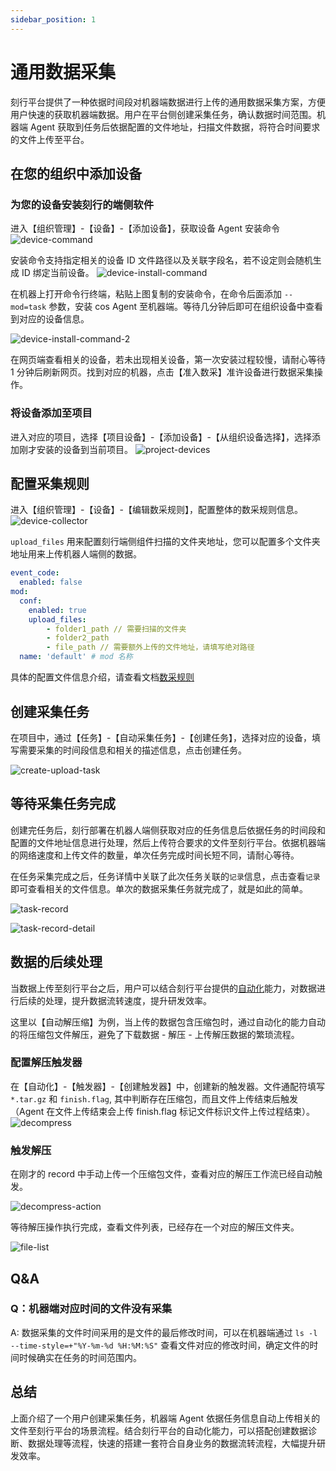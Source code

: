 ```yaml
---
sidebar_position: 1
---
```


# 通用数据采集

刻行平台提供了一种依据时间段对机器端数据进行上传的通用数据采集方案，方便用户快速的获取机器端数据。用户在平台侧创建采集任务，确认数据时间范围。机器端 Agent 获取到任务后依据配置的文件地址，扫描文件数据，将符合时间要求的文件上传至平台。

## 在您的组织中添加设备
### 为您的设备安装刻行的端侧软件
进入【组织管理】-【设备】-【添加设备】，获取设备 Agent 安装命令
![device-command](./img/common-task-2.png)

安装命令支持指定相关的设备 ID 文件路径以及关联字段名，若不设定则会随机生成 ID 绑定当前设备。
![device-install-command](./img//device-install-command.png)

在机器上打开命令行终端，粘贴上图复制的安装命令，在命令后面添加 `--mod=task` 参数，安装 cos Agent 至机器端。等待几分钟后即可在组织设备中查看到对应的设备信息。

![device-install-command-2](./img/device-install-command-2.png)

在网页端查看相关的设备，若未出现相关设备，第一次安装过程较慢，请耐心等待 1 分钟后刷新网页。找到对应的机器，点击【准入数采】准许设备进行数据采集操作。

### 将设备添加至项目

进入对应的项目，选择【项目设备】-【添加设备】-【从组织设备选择】，选择添加刚才安装的设备到当前项目。
![project-devices](./img/project-devices.png)

## 配置采集规则

进入【组织管理】-【设备】-【编辑数采规则】，配置整体的数采规则信息。
![device-collector](./img/common-task-1.png)

`upload_files` 用来配置刻行端侧组件扫描的文件夹地址，您可以配置多个文件夹地址用来上传机器人端侧的数据。
```yaml
event_code:
  enabled: false
mod:
  conf:
    enabled: true
    upload_files:
        - folder1_path // 需要扫描的文件夹
        - folder2_path
        - file_path // 需要额外上传的文件地址，请填写绝对路径
  name: 'default' # mod 名称
```

具体的配置文件信息介绍，请查看文档[数采规则](../4-recipes/3-device/4-device-collector.md)



## 创建采集任务

在项目中，通过【任务】-【自动采集任务】-【创建任务】，选择对应的设备，填写需要采集的时间段信息和相关的描述信息，点击创建任务。

![create-upload-task](./img/upload-task.png)

## 等待采集任务完成

创建完任务后，刻行部署在机器人端侧获取对应的任务信息后依据任务的时间段和配置的文件地址信息进行处理，然后上传符合要求的文件至刻行平台。依据机器端的网络速度和上传文件的数量，单次任务完成时间长短不同，请耐心等待。

在任务采集完成之后，任务详情中关联了此次任务关联的`记录`信息，点击查看`记录`即可查看相关的文件信息。单次的数据采集任务就完成了，就是如此的简单。

![task-record](./img/task-record.png)

![task-record-detail](./img/task-record-detail.png)


## 数据的后续处理

当数据上传至刻行平台之后，用户可以结合刻行平台提供的[自动化](../4-recipes/12-action/1-quickstart.md)能力，对数据进行后续的处理，提升数据流转速度，提升研发效率。

这里以【自动解压缩】为例，当上传的数据包含压缩包时，通过自动化的能力自动的将压缩包文件解压，避免了下载数据 - 解压 - 上传解压数据的繁琐流程。

### 配置解压触发器

在【自动化】-【触发器】-【创建触发器】中，创建新的触发器。文件通配符填写 `*.tar.gz` 和 `finish.flag`, 其中判断存在压缩包，而且文件上传结束后触发（Agent 在文件上传结束会上传 finish.flag 标记文件标识文件上传过程结束）。
![decompress](./img/decompress-files.png)

### 触发解压

在刚才的 record 中手动上传一个压缩包文件，查看对应的解压工作流已经自动触发。

![decompress-action](./img/decompress-action.png)

等待解压操作执行完成，查看文件列表，已经存在一个对应的解压文件夹。

![file-list](./img/files-list.png)

## Q&A

### Q：机器端对应时间的文件没有采集

A: 数据采集的文件时间采用的是文件的最后修改时间，可以在机器端通过 `ls -l --time-style=+"%Y-%m-%d %H:%M:%S"` 查看文件对应的修改时间，确定文件的时间时候确实在任务的时间范围内。


## 总结

上面介绍了一个用户创建采集任务，机器端 Agent 依据任务信息自动上传相关的文件至刻行平台的场景流程。结合刻行平台的自动化能力，可以搭配创建数据诊断、数据处理等流程，快速的搭建一套符合自身业务的数据流转流程，大幅提升研发效率。
